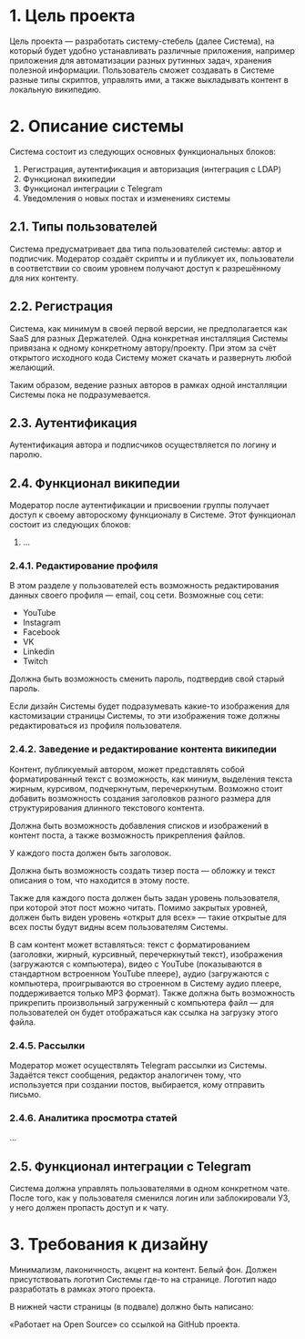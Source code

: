# 1. Цель проекта

Цель проекта — разработать систему-стебель (далее Система), на который будет удобно устанавливать различные приложения, 
например приложения для автоматизации разных рутинных задач, хранения полезной информации.
Пользователь сможет создавать в Системе разные типы скриптов, управлять ими,
а также выкладывать контент в локальную википедию.


# 2. Описание системы

Система состоит из следующих основных функциональных блоков:

1. Регистрация, аутентификация и авторизация (интеграция с LDAP)
2. Функционал википедии
5. Функционал интеграции с Telegram
6. Уведомления о новых постах и изменениях системы


## 2.1. Типы пользователей

Система предусматривает два типа пользователей системы: автор и подписчик.
Модератор создаёт скрипты и и публикует их, пользователи в соответствии
со своим уровнем получают доступ к разрешённому для них контенту.


## 2.2. Регистрация 

Система, как минимум в своей первой версии, не предполагается как SaaS для
разных Держателей. Одна конкретная инсталляция Системы привязана к одному
конкретному автору/проекту. При этом за счёт открытого исходного кода
Систему может скачать и развернуть любой желающий.

Таким образом, ведение разных авторов в рамках одной инсталляции
Системы пока не подразумевается.


## 2.3. Аутентификация

Аутентификация автора и подписчиков осуществляется по логину и паролю.


## 2.4. Функционал википедии

Модератор после аутентификации и присвоении группы получает доступ к 
своему автороскому функционалу в Системе. Этот функционал состоит из
следующих блоков:

1. ...


### 2.4.1. Редактирование профиля

В этом разделе у пользователей есть возможность редактирования данных
своего профиля — email, соц сети.
Возможные соц сети:

* YouTube
* Instagram
* Facebook
* VK
* Linkedin
* Twitch

Должна быть возможность сменить пароль, подтвердив свой старый пароль.

Если дизайн Системы будет подразумевать какие-то изображения для кастомизации
страницы Системы, то эти изображения тоже должны редактироваться из профиля
пользователя.


### 2.4.2. Заведение и редактирование контента википедии

Контент, публикуемый автором, может представлять собой форматированный текст
с возможность, как миниум, выделения текста жирным, курсивом, подчеркнутым,
перечеркнутым. Возможно стоит добавить возможность создания заголовков разного
размера для структурирования длинного текстового контента.

Должна быть возможность добавления списков и изображений в контент поста,
а также возможность прикрепления файлов.

У каждого поста должен быть заголовок.

Должна быть возможность создать тизер поста — обложку и текст описания
о том, что находится в этому посте.

Также для каждого поста должен быть задан уровень пользователя, при которой
этот пост можно читать. Помимо закрытых уровней, должен быть виден
уровень «открыт для всех» — такие открытые для всех посты будут видны
всем пользователям Системы.

В сам контент может вставляться: текст с форматированием (заголовки,
жирный, курсивный, перечеркнутый текст), изображения (загружаются с компьютера),
видео с YouTube (показываются в стандартном встроенном YouTube плеере),
аудио (загружаются с компьютера, проигрываются во строенном в Систему
аудио плеере, поддерживается только MP3 формат). Также должна быть возможность
прикрепить произвольный загруженный с компьютера файл — для пользователей
он будет отображаться как ссылка на загрузку этого файла.


### 2.4.5. Рассылки

Модератор может осуществлять Telegram рассылки из Системы. Задаётся текст сообщения,
редактор аналогичен тому, что используется при создании постов, выбирается,
кому отправить письмо.

### 2.4.6. Аналитика просмотра статей

...


## 2.5. Функционал интеграции с Telegram

Система должна управлять пользователями в одном конкретном чате. После того, 
как у пользователя сменился логин или заблокировали УЗ, у него должен пропасть доступ и к чату.


# 3. Требования к дизайну

Минимализм, лаконичность, акцент на контент. Белый фон. Должен присутствовать
логотип Системы где-то на странице. Логотип надо разработать в рамках
этого проекта.

В нижней части страницы (в подвале) должно быть написано:

«Работает на Open Source» со ссылкой на GitHub проекта.
